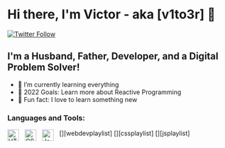# Hi there, I'm Victor - aka [v1to3r] 👋 

[![Twitter Follow](https://img.shields.io/twitter/follow/v1t03r?color=1DA1F2&logo=twitter&style=for-the-badge)](https://twitter.com/intent/follow?original_referer=https%3A%2F%2Fgithub.com%2Fv1t03rr&screen_name=codeSTACKr)

[instagram]: https://instagram.com/v1t03r
[linkedin]: https://linkedin.com/in/v1t03r

## I'm a Husband, Father, Developer, and a Digital Problem Solver!

- 🌱 I’m currently learning everything 
- 🥅 2022 Goals: Learn more about Reactive Programming
- 🤔 Fun fact: I love to learn something new

### Languages and Tools:

[<img align="left" alt="HTML5" width="26px" src="https://cdn.jsdelivr.net/gh/devicons/devicon/icons/html5/html5-original.svg" style="padding-right:10px;" />][webdevplaylist]
[<img align="left" alt="CSS3" width="26px" src="https://cdn.jsdelivr.net/gh/devicons/devicon/icons/css3/css3-original.svg" style="padding-right:10px;" />][cssplaylist]
[<img align="left" alt="JavaScript" width="26px" src="https://cdn.jsdelivr.net/gh/devicons/devicon/icons/javascript/javascript-original.svg" style="padding-right:10px;" />][jsplaylist]
